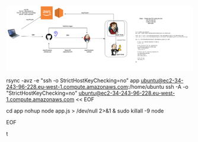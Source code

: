 ![Alt text](/images/Jobthree.png)

rsync -avz -e "ssh -o StrictHostKeyChecking=no" app ubuntu@ec2-34-243-96-228.eu-west-1.compute.amazonaws.com:/home/ubuntu
ssh -A -o "StrictHostKeyChecking=no" ubuntu@ec2-34-243-96-228.eu-west-1.compute.amazonaws.com << EOF

cd app
nohup node app.js > /dev/null 2>&1 &
sudo killall -9 node

EOF

t

